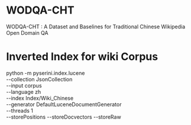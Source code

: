 # WODQA-CHT
WODQA-CHT : A Dataset and Baselines for Traditional Chinese Wikipedia Open Domain QA

# Inverted Index for wiki Corpus
python -m pyserini.index.lucene \
  --collection JsonCollection \
  --input corpus \
  --language zh \
  --index Index/Wiki_Chinese \
  --generator DefaultLuceneDocumentGenerator \
  --threads 1 \
  --storePositions --storeDocvectors --storeRaw
